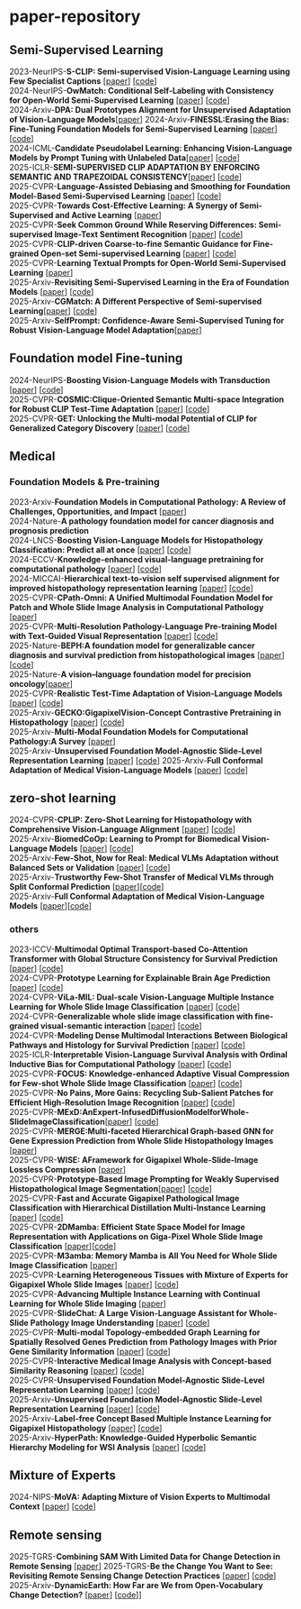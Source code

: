 # paper-repository
## Semi-Supervised Learning
2023-NeurIPS-__S-CLIP: Semi-supervised Vision-Language Learning using Few Specialist Captions__ [[paper](https://proceedings.neurips.cc/paper_files/paper/2023/file/c06f788963f0ce069f5b2dbf83fe7822-Paper-Conference.pdf)] [[code](https://proceedings.neurips.cc/paper_files/paper/2023/file/c06f788963f0ce069f5b2dbf83fe7822-Paper-Conference.pdf)]  
2024-NeurIPS-__OwMatch: Conditional Self-Labeling with Consistency for Open-World Semi-Supervised Learning__ [[paper](https://proceedings.neurips.cc/paper_files/paper/2024/file/b4fd162d3e2d015233486a2e313828a7-Paper-Conference.pdf)] [[code](https://github.com/niusj03/OwMatch)]  
2024-Arxiv-__DPA: Dual Prototypes Alignment for Unsupervised Adaptation of Vision-Language Models__[[paper](https://arxiv.org/pdf/2408.08855?)]  
2024-Arxiv-__FINESSL:Erasing the Bias: Fine-Tuning Foundation Models for Semi-Supervised Learning__ [[paper](https://arxiv.org/pdf/2405.11756)] [[code](https://github.com/Gank0078/FineSSL)]  
2024-ICML-__Candidate Pseudolabel Learning: Enhancing Vision-Language Models by Prompt Tuning with Unlabeled Data__[[paper](https://arxiv.org/pdf/2406.10502)] [[code](https://github.com/vanillaer/CPL-ICML2024)]  
2025-ICLR-__SEMI-SUPERVISED CLIP ADAPTATION BY ENFORCING SEMANTIC AND TRAPEZOIDAL CONSISTENCY__[[paper](https://openreview.net/pdf?id=97D725GJtQ)] [[code](https://github.com/Gank0078/SemiCLIP)]  
2025-CVPR-__Language-Assisted Debiasing and Smoothing for Foundation Model-Based Semi-Supervised Learning__  [[paper](https://openaccess.thecvf.com/content/CVPR2025/papers/Zheng_Language-Assisted_Debiasing_and_Smoothing_for_Foundation_Model-Based_Semi-Supervised_Learning_CVPR_2025_paper.pdf)] [[code](https://github.com/zhennaziyu/ladas)]  
2025-CVPR-__Towards Cost-Effective Learning: A Synergy of Semi-Supervised and Active Learning__  [[paper](https://openaccess.thecvf.com/content/CVPR2025/papers/Yin_Towards_Cost-Effective_Learning_A_Synergy_of_Semi-Supervised_and_Active_Learning_CVPR_2025_paper.pdf)]  
2025-CVPR-__Seek Common Ground While Reserving Differences: Semi-supervised Image-Text Sentiment Recognition__ [[paper](https://openaccess.thecvf.com/content/CVPR2025/papers/Xia_Seek_Common_Ground_While_Reserving_Differences_Semi-Supervised_Image-Text_Sentiment_Recognition_CVPR_2025_paper.pdf)] [[code](https://openaccess.thecvf.com/content/CVPR2025/papers/Xia_Seek_Common_Ground_While_Reserving_Differences_Semi-Supervised_Image-Text_Sentiment_Recognition_CVPR_2025_paper.pdf)]  
2025-CVPR-__CLIP-driven Coarse-to-fine Semantic Guidance for Fine-grained Open-set Semi-supervised Learning__ [[paper](https://openaccess.thecvf.com/content/CVPR2025/papers/Li_CLIP-driven_Coarse-to-fine_Semantic_Guidance_for_Fine-grained_Open-set_Semi-supervised_Learning_CVPR_2025_paper.pdf)] [[code](https://github.com/LxxxxK/CFSG-CLIP)]  
2025-CVPR-__Learning Textual Prompts for Open-World Semi-Supervised Learning__ [[paper](https://openaccess.thecvf.com/content/CVPR2025/papers/Fan_Learning_Textual_Prompts_for_Open-World_Semi-Supervised_Learning_CVPR_2025_paper.pdf)]  
2025-Arxiv-__Revisiting Semi-Supervised Learning in the Era of Foundation Models__ [[paper](https://arxiv.org/pdf/2503.09707)] [[code](https://github.com/OSU-MLB/SSL-Foundation-Models)]  
2025-Arxiv-__CGMatch: A Different Perspective of Semi-supervised Learning__[[paper](https://arxiv.org/pdf/2503.02231?)] [[code](https://github.com/BoCheng-96/CGMatch)]  
2025-Arxiv-__SelfPrompt: Confidence-Aware Semi-Supervised Tuning for Robust Vision-Language Model Adaptation__[[paper](https://arxiv.org/pdf/2501.14148)]  

## Foundation model Fine-tuning
2024-NeurIPS-__Boosting Vision-Language Models with Transduction__ [[paper](https://proceedings.neurips.cc/paper_files/paper/2024/file/71d7dbe2652bd4662d29fa269f059db4-Paper-Conference.pdf)] [[code](https://github.com/MaxZanella/transduction-for-vlms)]  
2025-CVPR-__COSMIC:Clique-Oriented Semantic Multi-space Integration for Robust CLIP Test-Time Adaptation__ [[paper](https://arxiv.org/pdf/2503.23388)] [[code](https://github.com/hf618/COSMIC)]  
2025-CVPR-__GET: Unlocking the Multi-modal Potential of CLIP for Generalized Category Discovery__ [[paper](https://arxiv.org/pdf/2403.09974)] [[code](https://github.com/enguangW/GET)]  
## Medical
### Foundation Models & Pre-training
2023-Arxiv-__Foundation Models in Computational Pathology: A Review of Challenges, Opportunities, and Impact__ [[paper](https://arxiv.org/pdf/2502.08333)]  
2024-Nature-__A pathology foundation model for cancer diagnosis and prognosis prediction__  
2024-LNCS-__Boosting Vision-Language Models for Histopathology Classification: Predict all at once__ [[paper](https://arxiv.org/pdf/2409.01883)] [[code](https://github.com/FereshteShakeri/Histo-TransCLIP)]  
2024-ECCV-__Knowledge-enhanced visual-language pretraining for computational pathology__ [[paper](https://arxiv.org/pdf/2404.09942)] [[code](https://github.com/MAGIC-AI4Med/KEP)]  
2024-MICCAI-__Hierarchical text-to-vision self supervised alignment for improved histopathology representation learning__ [[paper](https://link.springer.com/chapter/10.1007/978-3-031-72083-3_16)] [[code](https://github.com/Hasindri/HLSS)]  
2025-CVPR-__CPath-Omni: A Unified Multimodal Foundation Model for Patch and Whole Slide Image Analysis in Computational Pathology__ [[paper](https://arxiv.org/pdf/2412.12077)]  
2025-CVPR-__Multi-Resolution Pathology-Language Pre-training Model with Text-Guided Visual Representation__ [[paper](https://openaccess.thecvf.com/content/CVPR2025/papers/Albastaki_Multi-Resolution_Pathology-Language_Pre-training_Model_with_Text-Guided_Visual_Representation_CVPR_2025_paper.pdf)] [[code](https://github.com/BasitAlawode/MR-PLIP)]  
2025-Nature-__BEPH:A foundation model for generalizable cancer diagnosis and survival prediction from histopathological images__  [[paper](https://www.nature.com/articles/s41467-025-57587-y#Sec10)] [[code](https://github.com/Zhcyoung/BEPH)]  
2025-Nature-__A vision–language foundation model for precision oncology__[[paper](https://www.nature.com/articles/s41586-024-08378-w#code-availability)]  
2025-CVPR-__Realistic Test-Time Adaptation of Vision-Language Models__ [[paper](https://openaccess.thecvf.com/content/CVPR2025/papers/Zanella_Realistic_Test-Time_Adaptation_of_Vision-Language_Models_CVPR_2025_paper.pdf)] [[code](https://github.com/MaxZanella/StatA)]  
2025-Arxiv-__GECKO:GigapixelVision-Concept Contrastive Pretraining in Histopathology__ [[paper](https://arxiv.org/pdf/2504.01009)] [[code](https://github.com/bmi-imaginelab/GECKO)]  
2025-Arxiv-__Multi-Modal Foundation Models for Computational Pathology:A Survey__ [[paper](https://arxiv.org/pdf/2503.09091)]  
2025-Arxiv-__Unsupervised Foundation Model-Agnostic Slide-Level Representation Learning__ [[paper](https://arxiv.org/pdf/2411.13623)] [[code](https://github.com/KatherLab/COBRA)] 
2025-Arxiv-__Full Conformal Adaptation of Medical Vision-Language Models__ [[paper](https://arxiv.org/pdf/2506.06076)] [[code](https://github.com/jusiro/FCA)]  
## zero-shot learning
2024-CVPR-__CPLIP: Zero-Shot Learning for Histopathology with Comprehensive Vision-Language Alignment__ [[paper](https://openaccess.thecvf.com/content/CVPR2024/papers/Javed_CPLIP_Zero-Shot_Learning_for_Histopathology_with_Comprehensive_Vision-Language_Alignment_CVPR_2024_paper.pdf)] [[code](https://github.com/iyyakuttiiyappan/CPLIP)]  
2025-Arxiv-__BiomedCoOp: Learning to Prompt for Biomedical Vision-Language Models__ [[paper](https://arxiv.org/pdf/2411.15232)] [[code](https://github.com/HealthX-Lab/BiomedCoOp)]   
2025-Arxiv-__Few-Shot, Now for Real: Medical VLMs Adaptation without Balanced Sets or Validation__ [[paper](https://arxiv.org/pdf/2506.17500)] [[code](https://arxiv.org/pdf/2506.17500)]  
2025-Arxiv-__Trustworthy Few-Shot Transfer of Medical VLMs through Split Conformal Prediction__ [[paper](https://arxiv.org/pdf/2506.17503)][[code](https://github.com/jusiro/SCA-T)]  
2025-Arxiv-__Full Conformal Adaptation of Medical Vision-Language Models__ [[paper](https://arxiv.org/pdf/2506.06076)][[code](https://github.com/jusiro/FCA)]  


### others
2023-ICCV-__Multimodal Optimal Transport-based Co-Attention Transformer with Global Structure Consistency for Survival Prediction__ [[paper](https://openaccess.thecvf.com/content/ICCV2023/papers/Xu_Multimodal_Optimal_Transport-based_Co-Attention_Transformer_with_Global_Structure_Consistency_for_ICCV_2023_paper.pdf)] [[code](https://github.com/Innse/MOTCat)]  
2024-CVPR-__Prototype Learning for Explainable Brain Age Prediction__ [[paper](https://openaccess.thecvf.com/content/WACV2024/papers/Hesse_Prototype_Learning_for_Explainable_Brain_Age_Prediction_WACV_2024_paper.pdf)] [[code](https://github.com/lindehesse/ExPeRT_Code)]  
2024-CVPR-__ViLa-MIL: Dual-scale Vision-Language Multiple Instance Learning for Whole Slide Image Classification__ [[paper](https://openaccess.thecvf.com/content/CVPR2024/papers/Shi_ViLa-MIL_Dual-scale_Vision-Language_Multiple_Instance_Learning_for_Whole_Slide_Image_CVPR_2024_paper.pdf)] [[code](https://github.com/Jiangbo-Shi/ViLa-MIL)]  
2024-CVPR-__Generalizable whole slide image classification with fine-grained visual-semantic interaction__ [[paper](https://openaccess.thecvf.com/content/CVPR2024/papers/Li_Generalizable_Whole_Slide_Image_Classification_with_Fine-Grained_Visual-Semantic_Interaction_CVPR_2024_paper.pdf)] [[code](https://github.com/ls1rius/WSI_FIVE)]  
2024-CVPR-__Modeling Dense Multimodal Interactions Between Biological Pathways and Histology for Survival Prediction__ [[paper](https://openaccess.thecvf.com/content/CVPR2024/papers/Jaume_Modeling_Dense_Multimodal_Interactions_Between_Biological_Pathways_and_Histology_for_CVPR_2024_paper.pdf)] [[code](https://github.com/mahmoodlab/SurvPath)]  
2025-ICLR-__Interpretable Vision-Language Survival Analysis with Ordinal Inductive Bias for Computational Pathology__ [[paper](https://arxiv.org/pdf/2409.09369)] [[code](https://github.com/liupei101/VLSA)]  
2025-CVPR-__FOCUS: Knowledge-enhanced Adaptive Visual Compression for Few-shot Whole Slide Image Classification__ [[paper](https://arxiv.org/pdf/2411.14743)] [[code](https://github.com/dddavid4real/FOCUS)]  
2025-CVPR-__No Pains, More Gains: Recycling Sub-Salient Patches for Efficient High-Resolution Image Recognition__ [[paper](https://openaccess.thecvf.com/content/CVPR2025/papers/Qin_No_Pains_More_Gains_Recycling_Sub-Salient_Patches_for_Efficient_High-Resolution_CVPR_2025_paper.pdf)] [[code](https://github.com/Qinrong-NKU/DBPS)]  
2025-CVPR-__MExD:AnExpert-InfusedDiffusionModelforWhole-SlideImageClassification__[[paper](https://arxiv.org/pdf/2503.12401)] [[code](https://github.com/JWZhao-uestc/MExD)]  
2025-CVPR-__MERGE:Multi-faceted Hierarchical Graph-based GNN for Gene Expression Prediction from Whole Slide Histopathology Images__ [[paper](https://arxiv.org/pdf/2412.02601)]  
2025-CVPR-__WISE: AFramework for Gigapixel Whole-Slide-Image Lossless Compression__ [[paper](https://arxiv.org/pdf/2503.18074)]  
2025-CVPR-__Prototype-Based Image Prompting for Weakly Supervised Histopathological Image Segmentation__[[paper](https://arxiv.org/pdf/2503.12068)] [[code](https://github.com/QingchenTang/PBIP)]  
2025-CVPR-__Fast and Accurate Gigapixel Pathological Image Classification with Hierarchical Distillation Multi-Instance Learning__ [[paper](https://arxiv.org/pdf/2502.21130)] [[code](https://github.com/JiuyangDong/HDMIL)]  
2025-CVPR-__2DMamba: Efficient State Space Model for Image Representation with Applications on Giga-Pixel Whole Slide Image Classification__  [[paper](https://openaccess.thecvf.com/content/CVPR2025/papers/Zhang_2DMamba_Efficient_State_Space_Model_for_Image_Representation_with_Applications_CVPR_2025_paper.pdf)][[code](https://github.com/AtlasAnalyticsLab/2DMamba)]  
2025-CVPR-__M3amba: Memory Mamba is All You Need for Whole Slide Image Classification__ [[paper](https://openaccess.thecvf.com/content/CVPR2025/papers/Zheng_M3amba_Memory_Mamba_is_All_You_Need_for_Whole_Slide_CVPR_2025_paper.pdf)]  
2025-CVPR-__Learning Heterogeneous Tissues with Mixture of Experts for Gigapixel Whole Slide Images__ [[paper](https://openaccess.thecvf.com/content/CVPR2025/papers/Wu_Learning_Heterogeneous_Tissues_with_Mixture_of_Experts_for_Gigapixel_Whole_CVPR_2025_paper.pdf)] [[code](https://github.com/wjx-error/PAMoE)]  
2025-CVPR-__Advancing Multiple Instance Learning with Continual Learning for Whole Slide Imaging__  [[paper](https://openaccess.thecvf.com/content/CVPR2025/papers/Li_Advancing_Multiple_Instance_Learning_with_Continual_Learning_for_Whole_Slide_CVPR_2025_paper.pdf)]  
2025-CVPR-__SlideChat: A Large Vision-Language Assistant for Whole-Slide Pathology Image Understanding__  [[paper](https://openaccess.thecvf.com/content/CVPR2025/papers/Chen_SlideChat_A_Large_Vision-Language_Assistant_for_Whole-Slide_Pathology_Image_Understanding_CVPR_2025_paper.pdf)] [[code](https://github.com/uni-medical/SlideChat)]  
2025-CVPR-__Multi-modal Topology-embedded Graph Learning for Spatially Resolved Genes Prediction from Pathology Images with Prior Gene Similarity Information__  [[paper](https://openaccess.thecvf.com/content/CVPR2025/papers/Shi_Multi-modal_Topology-embedded_Graph_Learning_for_Spatially_Resolved_Genes_Prediction_from_CVPR_2025_paper.pdf)] [[code](https://github.com/shihangjs/M2TGLGO)]  
2025-CVPR-__Interactive Medical Image Analysis with Concept-based Similarity Reasoning__ [[paper](https://openaccess.thecvf.com/content/CVPR2025/papers/Huy_Interactive_Medical_Image_Analysis_with_Concept-based_Similarity_Reasoning_CVPR_2025_paper.pdf)] [[code](https://github.com/tadeephuy/InteractCSR)]  
2025-CVPR-__Unsupervised Foundation Model-Agnostic Slide-Level Representation Learning__ [[paper](https://openaccess.thecvf.com/content/CVPR2025/papers/Lenz_Unsupervised_Foundation_Model-Agnostic_Slide-Level_Representation_Learning_CVPR_2025_paper.pdf)] [[code](https://github.com/KatherLab/COBRA)]  
2025-Arxiv-__Unsupervised Foundation Model-Agnostic Slide-Level Representation Learning__ [[paper](https://arxiv.org/pdf/2411.13623)] [[code](https://github.com/KatherLab/COBRA)]  
2025-Arxiv-__Label-free Concept Based Multiple Instance Learning for Gigapixel Histopathology__ [[paper](https://arxiv.org/pdf/2501.02922)] [[code](https://github.com/ss-sun/ConceptMIL)]  
2025-Arxiv-__HyperPath: Knowledge-Guided Hyperbolic Semantic Hierarchy Modeling for WSI Analysis__ [[paper](https://arxiv.org/pdf/2506.16398)] [[code](https://github.com/HKU-MedAI/HyperPath)]  

## Mixture of Experts 
2024-NIPS-__MoVA: Adapting Mixture of Vision Experts to Multimodal Context__ [[paper](https://arxiv.org/pdf/2404.13046?)] [[code](https://github.com/TempleX98/MoVA)]  

## Remote sensing
2025-TGRS-__Combining SAM With Limited Data for Change Detection in Remote Sensing__ [[paper](https://ieeexplore.ieee.org/abstract/document/10902491)] 
2025-TGRS-__Be the Change You Want to See: Revisiting Remote Sensing Change Detection Practices__ [[paper](https://arxiv.org/pdf/2507.03367?)] [[code](https://github.com/blaz-r/BTC-change-detection)]  
2025-Arxiv-__DynamicEarth: How Far are We from Open-Vocabulary Change Detection?__ [[paper](https://arxiv.org/pdf/2501.12931)] [[code](https://github.com/likyoo/DynamicEarth)]]  















